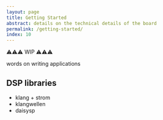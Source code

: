 ```yaml
---
layout: page
title: Getting Started
abstract: details on the technical details of the board
permalink: /getting-started/
index: 10
---
```


⚠️⚠️⚠️ WIP ⚠️⚠️⚠️

words on writing applications

## DSP libraries

- klang + strom
- klangwellen
- daisysp
